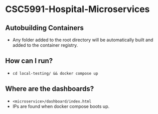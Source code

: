 # CSC5991-Hospital-Microservices

## Autobuilding Containers
- Any folder added to the root directory will be automatically built and added to the container registry. 

## How can I run?
- `cd local-testing/ && docker compose up`

## Where are the dashboards?
- `<microservice>/dashboard/index.html`
- IPs are found when docker compose boots up.